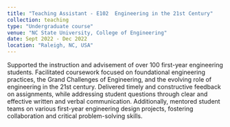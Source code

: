 ```yaml
---
title: "Teaching Assistant - E102  Engineering in the 21st Century"
collection: teaching
type: "Undergraduate course"
venue: "NC State University, College of Engineering"
date: Sept 2022 - Dec 2022
location: "Raleigh, NC, USA"
---
```


Supported the instruction and advisement of over 100 first-year engineering students. Facilitated coursework focused on foundational engineering practices, the Grand Challenges of Engineering, and the evolving role of engineering in the 21st century. Delivered timely and constructive feedback on assignments, while addressing student questions through clear and effective written and verbal communication. Additionally, mentored student teams on various first-year engineering design projects, fostering collaboration and critical problem-solving skills.
